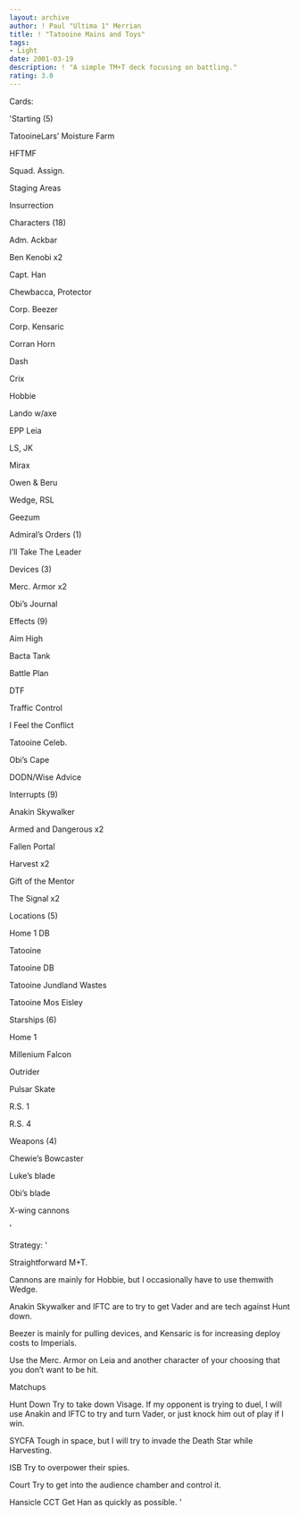 ```yaml
---
layout: archive
author: ! Paul "Ultima 1" Merrian
title: ! "Tatooine Mains and Toys"
tags:
- Light
date: 2001-03-19
description: ! "A simple TM+T deck focusing on battling."
rating: 3.0
---
```

Cards: 

'Starting (5) 

TatooineLars’ Moisture Farm 

HFTMF 

Squad. Assign. 

Staging Areas 

Insurrection 


Characters (18) 

Adm. Ackbar 

Ben Kenobi x2 

Capt. Han 

Chewbacca, Protector 

Corp. Beezer 

Corp. Kensaric 

Corran Horn 

Dash 

Crix 

Hobbie 

Lando w/axe 

EPP Leia 

LS, JK 

Mirax 

Owen & Beru 

Wedge, RSL 

Geezum 


Admiral’s Orders (1) 

I’ll Take The Leader 


Devices (3) 

Merc. Armor x2 

Obi’s Journal 


Effects (9) 

Aim High 

Bacta Tank 

Battle Plan 

DTF 

Traffic Control 

I Feel the Conflict 

Tatooine Celeb. 

Obi’s Cape 

DODN/Wise Advice 


Interrupts (9) 

Anakin Skywalker 

Armed and Dangerous x2 

Fallen Portal 

Harvest x2 

Gift of the Mentor 

The Signal x2 


Locations (5) 

Home 1 DB 

Tatooine 

Tatooine DB 

Tatooine Jundland Wastes 

Tatooine Mos Eisley 


Starships (6) 

Home 1 

Millenium Falcon 

Outrider 

Pulsar Skate 

R.S. 1 

R.S. 4 


Weapons (4) 

Chewie’s Bowcaster 

Luke’s blade 

Obi’s blade 

X-wing cannons  


'

Strategy: '

Straightforward M+T. 

Cannons are mainly for Hobbie, but I occasionally have to use themwith Wedge.

Anakin Skywalker and IFTC are to try to get Vader and are tech against Hunt down.

Beezer is mainly for pulling devices, and Kensaric is for increasing deploy costs to Imperials.

Use the Merc. Armor on Leia and another character of your choosing that you don’t want to be hit.


Matchups

Hunt Down  Try to take down Visage.  If my opponent is trying to duel, I will use Anakin and IFTC to try and turn Vader, or just knock him out of play if I win.

SYCFA  Tough in space, but I will try to invade the Death Star while Harvesting.

ISB Try to overpower their spies.

Court  Try to get into the audience chamber and control it.

Hansicle CCT  Get Han as quickly as possible.  '